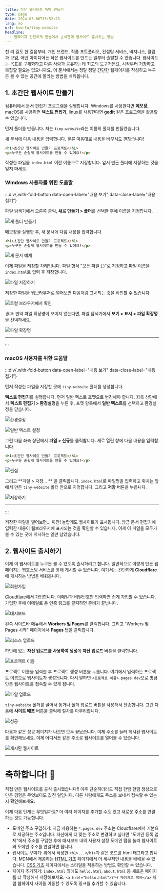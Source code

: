 ```yaml
---
title: 작은 웹사이트 뚝딱 만들기
type: page
date: 2024-03-06T15:52:23
lang: ko
url: how-to/tiny-website
headline:
  - 웹페이지 간단하게 만들어서 순식간에 웹사이트 출시하는 방법
---
```


천 리 길도 한 걸음부터. 개인 브랜드, 작품 포트폴리오, 컨설팅 서비스, 비지니스,
클럽과 모임, 어떤 아이디어든 작은 웹사이트를 만드는 일부터 출발할 수 있습니다.
웹사이트는 목표를 구체화하고 다른 사람과 공유하는데 최고의 도구거든요. 시작부터
거창하고 복잡할 필요는 없으니까요, 이 문서에서는 정말 정말 간단한 웹페이지를
작성하고 누구든 볼 수 있는 공간에 올리는 방법을 배워봅니다.

## 1. 초간단 웹사이트 만들기

컴퓨터에서 문서 편집기 프로그램을 실행합니다. Windows를 사용한다면 **메모장**,
macOS를 사용하면 **텍스트 편집기**, linux를 사용한다면 **gedit** 같은 프로그램을
활용할 수 있습니다.

먼저 폴더를 만듭니다. 저는 `tiny-website`라는 이름의 폴더를 만들었습니다.

새 문서에 다음 내용을 입력합니다. 물론 마음대로 내용을 바꾸셔도 괜찮습니다!

```html
<h1>초간단 웹사이트 만들기 프로젝트</h1>
<p>누구든 손쉽게 웹사이트를 만들 수 있어요!</p>
```

작성한 파일을 `index.html` 이란 이름으로 저장합니다. 앞서 만든 폴더에 저장하는
것을 잊지 마세요.

### Windows 사용자를 위한 도움말

:::div{.with-fold-button data-open-label="내용 보기" data-close-label="내용 접기"}

파일 탐색기에서 오른쪽 클릭, **새로 만들기 > 폴더**를 선택한 후에 이름을
지정합니다.

![새 폴더 만들기](windows/new-dir.webp)

메모장을 실행한 후, 새 문서에 다음 내용을 입력합니다.

```html
<h1>초간단 웹사이트 만들기 프로젝트</h1>
<p>누구든 손쉽게 웹사이트를 만들 수 있어요!</p>
```

![새 문서 예제](windows/notepad.webp)

이제 파일을 저장할 차례입니다. 파일 형식 "모든 파일 (*.*)"로 지정하고 파일
이름을 `index.html`로 입력 후 저장합니다.


![파일 저장하기](windows/save-file.webp)

저장한 파일을 웹브라우저로 열어보면 다음처럼 표시되는 것을 확인할 수 있습니다.

![로컬 브라우저에서 확인](windows/preview-local.webp)

*참고*: 만약 파일 확장명이 보이지 않는다면, 파일 탐색기에서 **보기 > 표시 > 파일
확장명**을 선택하세요.

![파일 확장명](windows/show-ext.webp)

---

:::


### macOS 사용자를 위한 도움말

:::div{.with-fold-button data-open-label="내용 보기" data-close-label="내용 접기"}

먼저 작성한 파일을 저장할 곳에 `tiny-website` 폴더를 생성합니다.

**텍스트 편집기**를 실행합니다. 먼저 일반 텍스트 포멧으로 변경해야 합니다. 좌측
상단에서 **텍스트 편집기 > 환경설정**을 누른 후, 포맷 항목에서 **일반 텍스트**를
선택하고 환경설정을 닫습니다.

![환경설정](macos/preference.webp)

![일반 텍스트 설정](macos/plain-text.webp)

그런 다음 좌측 상단에서 **파일 > 신규**를 클릭합니다. 새로 열린 창에 다음 내용을
입력합니다.

```html
<h1>초간단 웹사이트 만들기 프로젝트</h1>
<p>누구든 손쉽게 웹사이트를 만들 수 있어요!</p>
```

![편집](macos/edit.webp)

그리고 **파일 > 저장... ** 을 클릭합니다. `index.html`로 파일명을 입력하고
위치는 앞에서 만든 `tiny-website` 폴더 안으로 지정합니다. 그리고 **저장** 버튼을
누릅니다.

![저장하기](macos/save.webp)

---

:::

저장한 파일을 열어보면... 짜잔! 놀랍게도 웹사이트가 표시됩니다. 방금 문서
편집기에 입력한 내용이 웹브라우저에 표시되는 것을 확인할 수 있습니다. 이제 이
파일을 모두가 볼 수 있는 곳에 게시하는 일만 남았습니다.

## 2. 웹사이트 출시하기

이제 이 웹사이트를 누구든 볼 수 있도록 출시하려고 합니다. 일반적으로 이렇게 만든
웹페이지는 웹호스팅 서비스를 통해 게시할 수 있습니다. 여기서는 간단하게
**Cloudflare**에 게시하는 방법을 배워봅니다.

![회원가입](signup.webp)

[Cloudflare](https://www.cloudflare.com/ko-kr/)에서 가입합니다. 이메일과
비밀번호만 입력하면 쉽게 가입할 수 있습니다. 가입한 후에 이메일로 온 인증 링크를
클릭하면 준비가 끝납니다.

![대시보드](dashboard.webp)

왼쪽 사이드바 메뉴에서 **Workers 및 Pages**를 클릭합니다. 그리고 "Workers 및
Pages 시작" 페이지에서 **Pages** 탭을 클릭합니다.

![리소스 업로드](resource-upload.webp)

하단에 있는 **자산 업로드를 사용하여 생성**에 **자산 업로드** 버튼을 클릭합니다.

![프로젝트 이름](project-name.webp)

프로젝트 이름을 입력한 후 프로젝트 생성 버튼을 누릅니다. 여기에서 입력하는
프로젝트 이름으로 웹사이트가 생성됩니다. 다시 말하면 `<프로젝트
이름>.pages.dev`으로 방금 만든 웹사이트를 접속할 수 있게 됩니다.

![파일 업로드](upload-button.webp)

`tiny-website` 폴더를 끌어서 놓거나 폴더 업로드 버튼을 사용해서 전송합니다. 그런
다음에 **사이트 배포** 버튼을 클릭해 절차를 마무리합니다.

![성공](success.webp)

다음과 같은 성공 페이지가 나오면 모두 끝났습니다. 이제 주소를 눌러 게시된
웹사이트를 확인해보세요. 이제 어디서든 같은 주소로 웹사이트를 열어볼 수
있습니다.

![게시된 웹사이트](website.webp)

---

# 축하합니다! 🥳

직접 만든 웹사이트를 공식 출시했습니다!! 아주 단순하더라도
직접 한땀 한땀 정성으로 만든 경험은 무엇보다도 값진 일입니다. 다른 사람에게도
주소를 보내서 접속할 수 있는지 확인해보세요.

이제 다음 단계는 무엇일까요? 더 여러 페이지를 추가할 수도 있고 새로운 주소를
연결하는 것도 가능합니다.

- 도메인 주소 구입하기: 지금 사용하는 `*.pages.dev` 주소는 Cloudflare에서
  기본으로 제공하는 주소입니다. 자신에게 더 맞는 주소로 변경하고 싶다면 "도메인
  등록 업체"에서 주소를 구입한 후에 대시보드 내의 사용자 설정 도메인 탭을 눌러
  웹사이트와 도메인 주소를 연결하면 됩니다.
- 웹사이트 꾸미기: 위에서 작성한 `<h1>...</h1>`과 같은 코드를 html 태그라고
  합니다. MDN에서 제공하는 [HTML 기초][0] 페이지에서 더 세부적인 내용을 배배울
  수 있습니다. [CSS 기초][1] 페이지에서는 스타일을 적용하는 방법도 확인할 수
  있습니다.
- 페이지 추가하기: `index.html` 외에도 `hello.html`, `about.html` 등 새로운
  페이지를 더 작성해서 저장해보세요. `<a href="hello.html">인사 페이지로
  이동</a>` 처럼 웹페이지 사이를 이동할 수 있도록 링크를 추가할 수 있습니다.

[0]: https://developer.mozilla.org/ko/docs/Learn/Getting_started_with_the_web/CSS_basics
[1]: https://developer.mozilla.org/ko/docs/Learn/Getting_started_with_the_web/HTML_basics

